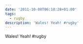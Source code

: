 ```yaml
---
date: '2011-10-08T06:10:28+01:00'
tags:
  - rugby
description: 'Wales! Yeah! #rugby'
---
```

Wales! Yeah! #rugby

